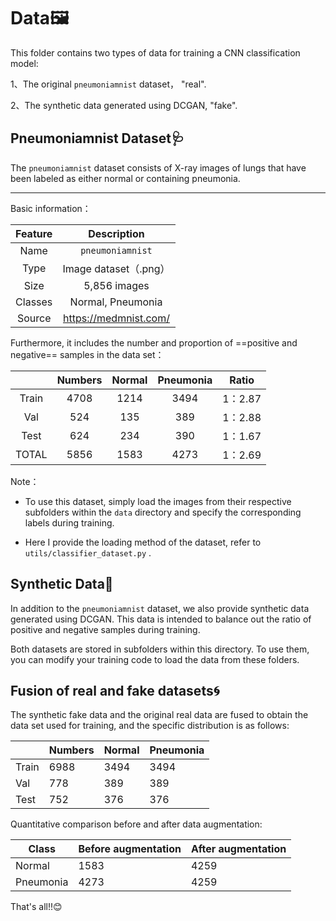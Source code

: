 # Data🖼️

This folder contains two types of data for training a CNN classification model: 

1、The original `pneumoniamnist` dataset， "real".

2、The synthetic data generated using DCGAN, "fake".

## Pneumoniamnist Dataset🩺

The `pneumoniamnist` dataset consists of X-ray images of lungs that have been labeled as either normal or containing pneumonia.

----

Basic information：

| Feature |      Description      |
| :-----: | :-------------------: |
|  Name   |   `pneumoniamnist`    |
|  Type   | Image dataset（.png） |
|  Size   |     5,856 images      |
| Classes |   Normal, Pneumonia   |
| Source  | https://medmnist.com/ |

Furthermore, it includes the number and proportion of ==positive and negative== samples in the data set：

|       | Numbers | Normal | Pneumonia |  Ratio  |
| :---: | :-----: | :----: | :-------: | :-----: |
| Train |  4708   |  1214  |   3494    | 1：2.87 |
|  Val  |   524   |  135   |    389    | 1：2.88 |
| Test  |   624   |  234   |    390    | 1：1.67 |
| TOTAL |  5856   |  1583  |   4273    | 1：2.69 |

Note：

* To use this dataset, simply load the images from their respective subfolders within the `data` directory and specify the corresponding labels during training.

* Here I provide the loading method of the dataset, refer to `utils/classifier_dataset.py` .

## Synthetic Data🤖

In addition to the `pneumoniamnist` dataset, we also provide synthetic data generated using DCGAN. This data is intended to balance out the ratio of positive and negative samples during training.

Both datasets are stored in subfolders within this directory. To use them, you can modify your training code to load the data from these folders.

## Fusion of real and fake datasets🌀

The synthetic fake data and the original real data are fused to obtain the data set used for training, and the specific distribution is as follows:

|       | Numbers | Normal | Pneumonia |
| ----- | ------- | ------ | --------- |
| Train | 6988    | 3494   | 3494      |
| Val   | 778     | 389    | 389       |
| Test  | 752     | 376    | 376       |

Quantitative comparison before and after data augmentation:

| Class     | Before augmentation | After augmentation |
| --------- | ------------------- | ------------------ |
| Normal    | 1583                | 4259               |
| Pneumonia | 4273                | 4259               |

That's all!!😊